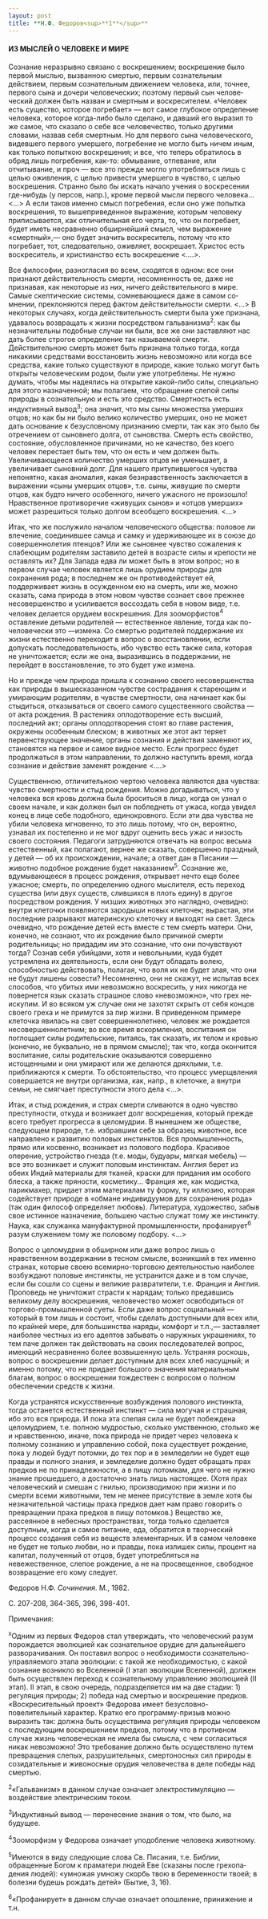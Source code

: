 ```yaml
---
layout: post
title: **Н.Ф. Федоров<sup>**1**</sup>**
---
```


#### **ИЗ МЫСЛЕЙ О ЧЕЛОВЕКЕ И МИРЕ**

Сознание неразрывно связано с воскрешением; воскрешение было первой
мыслью, вызванною смертью, первым сознательным действием, первым
сознательным движением человека, или, точнее, первого сына и дочери
человеческих; поэтому первый сын челове­ческий должен быть назван и
смертным и воскресителем. «Человек есть существо, которое погребает»
— вот самое глубокое определе­ние человека, которое когда-либо было
сделано, и давший его выразил то же самое, что сказало о себе все
человечество, только другими словами, назвав себя смертным. Но для
первого сына человеческого, видевшего первого умершего, погребение не
могло быть ничем иным, как только попыткою воскрешения; и все, что
теперь обратилось в обряд лишь погребения, как-то: обмывание,
отпевание, или отчитывание, и проч — все это прежде могло
упот­ребляться лишь с целью оживления, с целью привести
умершего в чувство, с целью воскрешения. Странно было бы искать
начало учения о воскресении где-нибудь (у персов, напр.), кроме первой
мысли первого человека... \<...\> А если таков именно смысл
погре­бения, если оно уже попытка воскрешения, то
вышеприведенное выражение, которым человеку приписывается,
как отличительная его черта, то, что он погребает, будет иметь
несравненно обширней­ший смысл, чем выражение «смертный»,— оно
будет значить воск­реситель, потому что кто погребает, тот,
следовательно, оживляет, воскрешает. Христос есть
воскреситель, и христианство есть воск­решение \<....\>.

Все философии, разногласия во всем, сходятся в одном: все они признают
действительность смерти, несомненность ее, даже не признавая, как
некоторые из них, ничего действительного в мире. Самые скептические
системы, сомневающиеся даже в самом со­мнении, преклоняются перед фактом
действительности смерти. \<...\> В некоторых случаях, когда
действительность смерти была уже признана, удавалось
возвращать к жизни посредством гальваниз­ма<sup>2</sup>: как бы
незначительны подобные случаи ни были, все же они заставляют нас дать
более строгое определение так называемой смерти. Действительною смерть
может быть признана только тогда, когда никакими средствами
восстановить жизнь невозможно или когда все средства, какие
только существуют в природе, какие только могут быть открыты
человеческим родом, были уже употреблены. Не нужно думать,
чтобы мы надеялись на открытие какой-либо силы, специально для этого
назначенной; мы полагаем, что обра­щение слепой силы природы в
сознательную и есть это средство. Смертность есть индуктивный
вывод<sup>3</sup>; она значит, что мы сыны множества умерших отцов; но
как бы ни было велико количество умерших, оно не может дать основание к
безусловному признанию смерти, так как это было бы отречением от
сыновнего долга, от сыновства. Смерть есть свойство, состояние,
обусловленное причи­нами, но не качество, без коего человек перестает
быть тем, что он есть и чем должен быть. Увеличивающееся количество
умерших отцов не уменьшает, а увеличивает сыновний долг. Для нашего
притупившегося чувства непонятно, какая аномалия, какая
безнрав­ственность заключается в выражении «сыны умерших
отцов», т.е. сыны, живущие по смерти отцов, как будто ничего особенного,
ничего ужасного не произошло\! Нравственное противоречие «живу­щих
сынов» и «отцов умерших» может разрешиться только долгом всеобщего
воскрешения. \<...\>

Итак, что же послужило началом человеческого общества: поло­вое ли
влечение, соединившее самца и самку и удерживающее их в союзе до
совершеннолетия птенцов? Или же сыновнее чувство сожаления к слабеющим
родителям заставило детей в возрасте силы и крепости не оставлять их?
Для Запада едва ли может быть в этом вопрос; но в первом случае
человек является лишь орудием природы для сохранения рода; в
последнем же он противодействует ей, поддерживает жизнь в
осужденном ею на смерть, или же, можно сказать, сама природа в
этом новом чувстве сознает свое прежнее несовершенство и усиливается
воссоздать себя в новом виде, т.е. человек делается орудием
воскрешения. Для зооморфистов<sup>4</sup> оставление детьми
родителей — естественное явление, тогда как по-человечески это
—измена. Со смертью родителей поддержание их жизни естественно
пере­ходит в вопрос о восстановлении, если допускать
последователь­ность, ибо чувство есть также сила,
которая не уничтожается; если же она, выразившись в поддержании, не
перейдет в восстановле­ние, то это будет уже измена.

Но и прежде чем природа пришла к сознанию своего несовер­шенства как
природы в вышесказанном чувстве сострадания к стареющим и умирающим
родителям, в чувстве смертности, она начинает как бы стыдиться,
отказываться от своего самого сущест­венного свойства —от акта
рождения. В растениях оплодотворение есть высший, последний акт;
органы оплодотворения стоят во главе растения, окружены особенным
блеском; в животных же этот акт теряет первенствующее значение, органы
сознания и действия заменяют их, становятся на первое и самое видное
место. Если прогресс будет продолжаться в этом направлении, то должно
насту­пить время, когда сознание и действие заменят рождение \<....\>

Существенною, отличительною чертою человека являются два чувства:
чувство смертности и стыд рождения. Можно догадываться, что у
человека вся кровь должна была броситься в лицо, когда он узнал о
своем начале, и как должен был он побледнеть от ужаса, когда увидел
конец в лице себе подобного, единокровного. Если эти два чувства не
убили человека мгновенно, то это лишь потому, что он, вероятно,
узнавал их постепенно и не мог вдруг оценить весь ужас и низость
своего состояния. Педагоги затрудняются отвечать на вопрос весьма
естественный, как полагают, вернее же сказать, совершенно праздный,
у детей — об их происхождении, начале; а ответ дан в Писании —животно
подобное рождение будет наказа­нием<sup>5</sup>. Сознание же,
вдумывающееся в процесс рождения, открыва­ет нечто еще более
ужасное; смерть, по определению одного мыслителя, есть переход
существа (или двух существ, слившихся в плоть едину) в другое
посредством рождения. У низших животных это наглядно, очевидно:
внутри клеточки появляются зародыши новых клеточек; вырастая, эти
последние разрывают материн­скую клеточку и выходят на свет. Здесь
очевидно, что рождение детей есть вместе с тем смерть матери. Они,
конечно, не сознают, что их рождение было причиной смерти
родительницы; но при­дадим им это сознание, что они
почувствуют тогда? Сознав себя убийцами, хотя и невольными,
куда будет устремлена их деятель­ность, если они будут обладать
волею, способностью действовать, полагая, что воля их не будет
злая, что они не будут лишены совести? Несомненно, они не скажут, не
испытав всех способов, что убитых ими невозможно воскресить, у них
никогда не повер­нется язык сказать страшное слово «невозможно»,
что грех не­искупим. И во всяком уж случае они не захотят скрыть от
себя концов своего греха и не примутся за пир жизни. В приведенном
примере клеточка явилась на свет совершеннолетнею, человек же
рождается несовершеннолетним; во все время вскормления,
вос­питания он поглощает силы родительские, питаясь, так
сказать, их телом и кровью (конечно, не буквально, не в прямом
смысле); так что, когда окончится воспитание, силы родительские
оказываются совершенно истощенными и они умирают или же делаются
дряхлыми, т.е. приближаются к смерти. То обстоятель­ство, что процесс
умерщвления совершается не внутри организ­ма, как, напр., в клеточке, а
внутри семьи, не смягчает преступности этого дела \<...\>.

Итак, и стыд рождения, и страх смерти сливаются в одно чувство
преступности, откуда и возникает долг воскрешения, кото­рый
прежде всего требует прогресса в целомудрии. В нынешнем же обществе,
следующем природе, т.е. избравшим себе за образец животное, все
направлено к развитию половых инстинктов. Вся промышленность,
прямо или косвенно, возникает из полового подбора. Красивое оперение,
устройство гнезда (т.е. моды, будуары, мягкая мебель) — все это
возникает и служит половым инстинктам. Англия берет из обеих
Индий материалы для тканей, краски для придания им особого блеска, а
также пряности, косметику... Фран­ция же, как модистка, парикмахер,
придает этим материалам ту форму, ту иллюзию, которая содействует
природе в «обмане инди­видуумов для сохранения рода» (так один
философ определяет любовь). Литература, художество, забыв свое
истинное назначение, большею частью служат тому же инстинкту. Наука,
как служанка мануфактурной промышленности, профанирует<sup>6</sup>
разум служением тому же половому подбору. \<...\>

Вопрос о целомудрии в обширном или даже вопрос лишь о нравственном
воздержании в тесном смысле, возникший в тех именно странах,
которые своею всемирно-торговою деятельностью наиболее возбуждают
половые инстинкты, не устранится даже и в том случае, если бы сошли со
сцены и великие развратители, т.е. Франция и Англия. Проповедь не
уничтожит страсти к нарядам; только предавшись великому делу
воскрешения, человечество мо­жет освободиться от
торгово-промышленной суеты. Если даже вопрос социальный
— который в том лишь и состоит, чтобы сделать доступными для всех или,
по крайней мере, для большинства наряды, комфорт и т.п.,— заставляет
наиболее честных из его адеп­тов забывать о наружных украшениях, то
тем паче должен так действовать на своих последователей вопрос,
имеющий несравнен­но более возвышенную цель. Устраняя роскошь,
вопрос о воскреше­нии делает доступным для всех хлеб насущный; и
именно потому, что не придает большого значения материальным благам,
вопрос о воскрешении тождествен с вопросом о полном обеспечении средств
к жизни.

Когда устранятся искусственные возбуждения полового инстин­кта, тогда
останется естественный инстинкт — сила могучая и страшная, ибо это
вся природа. И пока эта слепая сила не будет побеждена целомудрием,
т.е. полною мудростью, сколько умствен­ною, столько же и нравственною,
иначе, пока природа не придет через человека к полному сознанию и
управлению собой, пока существует рождение, пока у людей будут
потомки, до тех пор и в земледелии не будет еще правды и полного
знания, и земледелие должно будет обращать прах предков не по
принадлежности, а в пищу потомкам, для чего не нужно знание
прошедшего, а достаточ­но знать лишь настоящее. (Хотя прах
человеческий и смешан с гнилью, производимою при жизни и по
смерти всеми животными, тем не менее присутствие в земле хотя бы
незначительной частицы праха предков дает нам право говорить о
превращении праха предков в пищу потомков.) Вещество же,
рассеянное в небесных пространствах, тогда только сделается
доступным, когда и самое питание, еда, обратится в творческий
процесс создания себя из веществ элементарных. И в самом человеке
не будет не только любви, но и правды, пока излишек силы, процент на
капитал, полученный от отцов, будет употребляться на невежественное,
сле­пое рождение, а не на просвещенное, свободное возвращение его кому
следует.

Федоров Н.Ф. *Сочинения*. М., 1982.

С. 207-208, 364-365, 396, 398-401.

Примечания:

<sup>х</sup>Одним из первых Федоров стал утверждать, что человеческий
разум порождается эволюцией как сознательное орудие для даль­нейшего
разворачивания. Он поставил вопрос о необходимости
сознательно-управляемого этапа эволюции: с такой же
необходимо­стью, с какой сознание возникло во Вселенной (I этап
эволюции Вселенной), должен быть осуществлен переход к
сознательному управлению эволюцией (II этап). II этап, в свою
очередь, подразде­ляется им на две стадии: 1) регуляция природы; 2)
победа над смертью и воскрешение предков. «Воскресительный проект»
Федо­рова имеет безусловно-повелительный характер. Кратко его
про­грамму-призыв можно выразить так: должна быть осуществима
регуляция природы человеком с последующим воскрешением пред­ков,
потому что в противном случае жизнь человеческая не имела бы
смысла, с чем согласиться никак невозможно\! Это требование должно
быть осуществлено путем превращения слепых, разруши­тельных,
смертоносных сил природы в созидательные и живонос­ные
орудия человечества в деле победы над смертью.

<sup>2</sup>«Гальванизм» в данном случае означает электростимуляцию —
воздействие электрическим током.

<sup>3</sup>Индуктивный вывод — перенесение знания о том, что было, на
будущее.

<sup>4</sup>Зооморфизм у Федорова означает уподобление человека
живо­тному.

<sup>5</sup>Имеются в виду следующие слова Св. Писания, т.е. Библии,
обращенные Богом к праматери людей Еве (сказаны после грехопа­дения
людей): «умножая умножу скорбь твою в беременности твоей; в болезни
будешь рождать детей» (Бытие, 3, 16).

<sup>6</sup>«Профанирует» в данном случае означает опошление,
приниже­ние и т.н.

